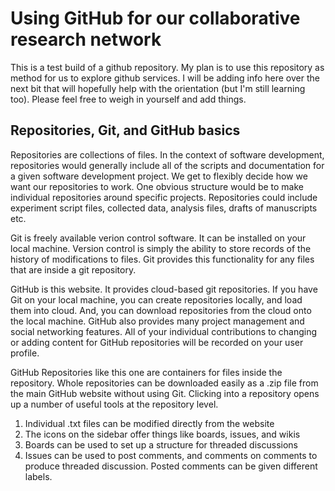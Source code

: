 Using GitHub for our collaborative research network
======

This is a test build of a github repository. My plan is to use this repository as method for us to explore github services. I will be adding info here over the next bit that will hopefully help with the orientation (but I'm still learning too). Please feel free to weigh in yourself and add things.

## Repositories, Git, and GitHub basics

Repositories are collections of files. In the context of software development, repositories would generally include all of the scripts and documentation for a given software development project. We get to flexibly decide how we want our repositories to work. One obvious structure would be to make individual repositories around specific projects. Repositories could include experiment script files, collected data, analysis files, drafts of manuscripts etc. 

Git is freely available verion control software. It can be installed on your local machine. Version control is simply the ability to store records of the history of modifications to files. Git provides this functionality for any files that are inside a git repository.

GitHub is this website. It provides cloud-based git repositories. If you have Git on your local machine, you can create repositories locally, and load them into cloud. And, you can download repositories from the cloud onto the local machine. GitHub also provides many project management and social networking features. All of your individual contributions to changing or adding content for GitHub repositories will be recorded on your user profile. 

GitHub Repositories like this one are containers for files inside the repository. Whole repositories can be downloaded easily as a .zip file from the main GitHub website without using Git. Clicking into a repository opens up a number of useful tools at the repository level.

1. Individual .txt files can be modified directly from the website
2. The icons on the sidebar offer things like boards, issues, and wikis
3. Boards can be used to set up a structure for threaded discussions
4. Issues can be used to post comments, and comments on comments to produce threaded discussion. Posted comments can be given different labels.








